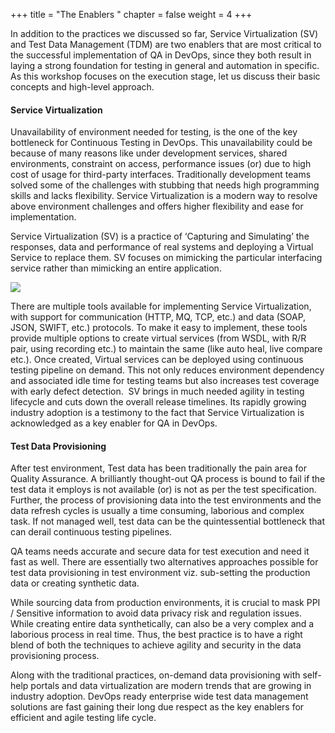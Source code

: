 +++
title = "The Enablers "
chapter = false
weight = 4
+++



In addition to the practices we discussed so far, Service Virtualization (SV) and Test Data Management (TDM) are two enablers that are most critical to the successful implementation of QA in DevOps, since they both result in laying a strong foundation for testing in general and automation in specific. As this workshop focuses on the execution stage, let us discuss their basic concepts and high-level approach. 

#### Service Virtualization

Unavailability of environment needed for testing, is the one of the key bottleneck for Continuous Testing in DevOps.  This unavailability could be because of many reasons like under development services, shared environments, constraint on access, performance issues (or) due to high cost of usage for third-party interfaces. 
Traditionally development teams solved some of the challenges with stubbing that needs high programming skills and lacks flexibility. Service Virtualization is a modern way to resolve above environment challenges and offers higher flexibility and ease for implementation.  

Service Virtualization (SV) is a practice of ‘Capturing and Simulating’ the responses, data and performance of real systems and deploying a Virtual Service to replace them. SV focuses on mimicking the particular interfacing service rather than mimicking an entire application.

![](/images/module2/4-1.png)

There are multiple tools available for implementing Service Virtualization, with support for communication (HTTP, MQ, TCP, etc.) and data (SOAP, JSON, SWIFT, etc.) protocols. To make it easy to implement, these tools provide multiple options to create virtual services (from WSDL, with R/R pair, using recording etc.) to maintain the same (like auto heal, live compare etc.). Once created, Virtual services can be deployed using continuous testing pipeline on demand. 
This not only reduces environment dependency and associated idle time for testing teams but also increases test coverage with early defect detection.  SV brings in much needed agility in testing lifecycle and cuts down the overall release timelines. Its rapidly growing industry adoption is a testimony to the fact that Service Virtualization is acknowledged as a key enabler for QA in DevOps.


#### Test Data Provisioning

After test environment, Test data has been traditionally the pain area for Quality Assurance. A brilliantly thought-out QA process is bound to fail if the test data it employs is not available (or) is not as per the test specification. Further, the process of provisioning data into the test environments and the data refresh cycles is usually a time consuming, laborious and complex task. If not managed well, test data can be the quintessential bottleneck that can derail continuous testing pipelines.

QA teams needs accurate and secure data for test execution and need it fast as well. There are essentially two alternatives approaches possible for test data provisioning in test environment viz. sub-setting the production data or creating synthetic data. 

While sourcing data from production environments, it is crucial to mask PPI / Sensitive information to avoid data privacy risk and regulation issues. While creating entire data synthetically, can also be a very complex and a laborious process in real time. Thus, the best practice is to have a right blend of both the techniques to achieve agility and security in the data provisioning process.
    
Along with the traditional practices, on-demand data provisioning with self-help portals and data virtualization are modern trends that are growing in industry adoption. DevOps ready enterprise wide test data management solutions are fast gaining their long due respect as the key enablers for efficient and agile testing life cycle.




